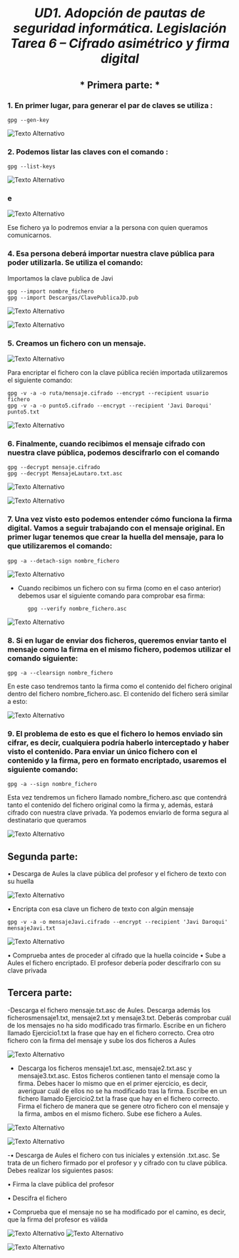 # <center> *UD1. Adopción de pautas de seguridad informática. Legislación Tarea 6 – Cifrado asimétrico y firma digital* </center>


## <center> * Primera parte: * </center>

### 1. En primer lugar, para generar el par de claves se utiliza :
    gpg --gen-key

![Texto Alternativo](/nuevas/1.png)

### 2. Podemos listar las claves con el comando :
    gpg --list-keys

![Texto Alternativo](/nuevas/2.png)

### e


![Texto Alternativo](/nuevas/3.png)

Ese fichero ya lo podremos enviar a la persona con quien queramos comunicarnos.

### 4. Esa persona deberá importar nuestra clave pública para poder utilizarla. Se utiliza el comando:
Importamos la clave publica de Javi

    gpg --import nombre_fichero
    gpg --import Descargas/ClavePublicaJD.pub 


![Texto Alternativo](/nuevas/4.png)


![Texto Alternativo](/nuevas/5.png)


### 5. Creamos un fichero con un mensaje.
 
 ![Texto Alternativo](/nuevas/6.png)


Para encriptar el fichero con la clave pública recién importada utilizaremos el siguiente
comando:

    gpg -v -a -o ruta/mensaje.cifrado --encrypt --recipient usuario fichero 
    gpg -v -a -o punto5.cifrado --encrypt --recipient 'Javi Daroqui' punto5.txt

 ![Texto Alternativo](/nuevas/7.png)



 ### 6. Finalmente, cuando recibimos el mensaje cifrado con nuestra clave pública, podemos descifrarlo con el comando 
 
    gpg --decrypt mensaje.cifrado
    gpg --decrypt MensajeLautaro.txt.asc

![Texto Alternativo](/nuevas/8.png)

![Texto Alternativo](/nuevas/9.png)

### 7. Una vez visto esto podemos entender cómo funciona la firma digital. Vamos a seguir trabajando con el mensaje original. En primer lugar tenemos que crear la huella del mensaje, para lo que utilizaremos el comando:

    gpg -a --detach-sign nombre_fichero

![Texto Alternativo](/nuevas/10.png)

- Cuando recibimos un fichero con su firma (como en el caso anterior) debemos usar el siguiente comando para comprobar esa firma:
    
         gpg --verify nombre_fichero.asc

![Texto Alternativo](/nuevas/11.png)

### 8. Si en lugar de enviar dos ficheros, queremos enviar tanto el mensaje como la firma en el mismo fichero, podemos utilizar el comando siguiente:

    gpg -a --clearsign nombre_fichero

En este caso tendremos tanto la firma como el contenido del fichero original dentro del fichero nombre_fichero.asc. El contenido del fichero será similar a esto:


![Texto Alternativo](/nuevas/12.png)

### 9. El problema de esto es que el fichero lo hemos enviado sin cifrar, es decir, cualquiera podría haberlo interceptado y haber visto el contenido. Para enviar un único fichero con el contenido y la firma, pero en formato encriptado, usaremos el siguiente comando:

    gpg -a --sign nombre_fichero

Esta vez tendremos un fichero llamado nombre_fichero.asc que contendrá tanto el
contenido del fichero original como la firma y, además, estará cifrado con nuestra clave
privada. Ya podemos enviarlo de forma segura al destinatario que queramos

![Texto Alternativo](/nuevas/13.png)


## Segunda parte:
• Descarga de Aules la clave pública del profesor y el fichero de texto con su huella

![Texto Alternativo](/nuevas/14.png)

• Encripta con esa clave un fichero de texto con algún mensaje

    gpg -v -a -o mensajeJavi.cifrado --encrypt --recipient 'Javi Daroqui' mensajeJavi.txt 
     

![Texto Alternativo](/nuevas/15.png)

• Comprueba antes de proceder al cifrado que la huella coincide
• Sube a Aules el fichero encriptado. El profesor debería poder descifrarlo con su clave privada

## Tercera parte:

-Descarga el fichero mensaje.txt.asc de Aules. Descarga además los ficherosmensaje1.txt, mensaje2.txt y mensaje3.txt. Deberás comprobar cuál de los mensajes no ha sido modificado tras firmarlo. Escribe en un fichero llamado Ejercicio1.txt la frase que hay en el fichero correcto. Crea otro fichero con la
firma del mensaje y sube los dos ficheros a Aules

![Texto Alternativo](/nuevas/16.png)

- Descarga los ficheros mensaje1.txt.asc, mensaje2.txt.asc y
mensaje3.txt.asc. Estos ficheros contienen tanto el mensaje como la firma.
Debes hacer lo mismo que en el primer ejercicio, es decir, averiguar cuál de ellos
no se ha modificado tras la firma. Escribe en un fichero llamado Ejercicio2.txt
la frase que hay en el fichero correcto. Firma el fichero de manera que se genere
otro fichero con el mensaje y la firma, ambos en el mismo fichero. Sube ese fichero
a Aules.

![Texto Alternativo](/nuevas/17.png)

![Texto Alternativo](/nuevas/18.png)



-• Descarga de Aules el fichero con tus iniciales y extensión .txt.asc. Se trata de
un fichero firmado por el profesor y y cifrado con tu clave pública. Debes realizar
los siguientes pasos:

• Firma la clave pública del profesor

• Descifra el fichero

• Comprueba que el mensaje no se ha modificado por el camino, es decir, que
la firma del profesor es válida

![Texto Alternativo](/nuevas/22.png)
![Texto Alternativo](/nuevas/20.png)


![Texto Alternativo](/nuevas/26.png)

